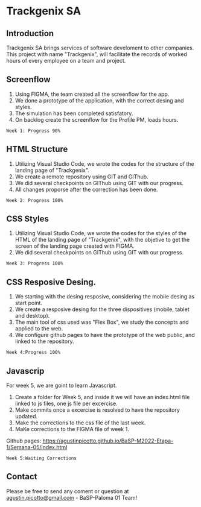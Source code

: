 # Trackgenix SA
## Introduction
Trackgenix SA brings services of software develoment to other companies.
This project with name "Trackgenix", will facilitate the records of worked hours of every employee on a team and project.

## Screenflow
1. Using FIGMA, the team created all the screenflow for the app.
2. We done a prototype of the application, with the correct desing and styles.
3. The simulation has been completed satisfatory.
4. On backlog create the screenflow for the Profile PM, loads hours.
```
Week 1: Progress 90%
```
## HTML Structure
1. Utilizing Visual Studio Code, we wrote the codes for the structure of the landing page of "Trackgenix".
2. We create a remote repository using GIT and GIThub.
3. We did several checkpoints on GIThub using GIT with our progress.
4. All changes proporse after the correction has been done.
```
Week 2: Progress 100%
```
## CSS Styles
1. Utilizing Visual Studio Code, we wrote the codes for the styles of the HTML of the landing page of "Trackgenix", 
with the objetive to get the screen of the landing page created with FIGMA.
2. We did several checkpoints on GIThub using GIT with our progress.
``` 
Week 3: Progress 100%
```
## CSS Resposive Desing.
1. We starting with the desing resposive, considering the mobile desing as start point.
2. We create a resposive desing for the three dispositives (mobile, tablet and desktop).
3. The main tool of css used was "Flex Box", we study the concepts and applied to the web.
4. We configure github pages to have the prototype of the web public, and linked to the repository.

``` 
Week 4:Progress 100%
```
## Javascrip

For week 5, we are goint to learn Javascript.
1. Create a folder for Week 5, and inside it we will have an index.html file linked to js files, one js file per excercise.
2. Make commits once a excercise is resolved to have the repository updated.
3. Make the corrections to the css file of the last week.
4. MaKe corrections to the FIGMA file of week 1.

Github pages: https://agustinpicotto.github.io/BaSP-M2022-Etapa-1/Semana-05/index.html

``` 
Week 5:Waiting Corrections
```
## Contact
Please be free to send any coment or question at agustin.picotto@gmail.com - BaSP-Paloma 01 Team!